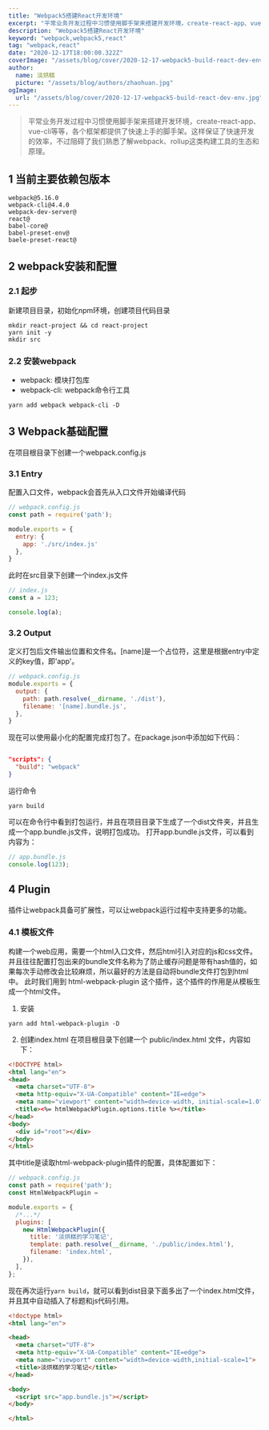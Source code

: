 ```yaml
---
title: "Webpack5搭建React开发环境"
excerpt: "平常业务开发过程中习惯使用脚手架来搭建开发环境，create-react-app、vue-cli等等，各个框架都提供了快速上手的脚手架..."
description: "Webpack5搭建React开发环境"
keyword: "webpack,webpack5,react"
tag: "webpack,react"
date: "2020-12-17T18:00:00.322Z"
coverImage: "/assets/blog/cover/2020-12-17-webpack5-build-react-dev-env.jpg"
author:
  name: 淡烘糕
  picture: "/assets/blog/authors/zhaohuan.jpg"
ogImage:
  url: "/assets/blog/cover/2020-12-17-webpack5-build-react-dev-env.jpg"
---
```


> 平常业务开发过程中习惯使用脚手架来搭建开发环境，create-react-app、vue-cli等等，各个框架都提供了快速上手的脚手架。这样保证了快速开发的效率，不过阻碍了我们熟悉了解webpack、rollup这类构建工具的生态和原理。

## 1 当前主要依赖包版本
```
webpack@5.16.0
webpack-cli@4.4.0
webpack-dev-server@
react@
babel-core@
babel-preset-env@
baele-preset-react@
```

## 2 webpack安装和配置

### 2.1 起步
新建项目目录，初始化npm环境，创建项目代码目录
```shell
mkdir react-project && cd react-project
yarn init -y
mkdir src
```
### 2.2 安装webpack
* webpack: 模块打包库
* webpack-cli: webpack命令行工具
```shell
yarn add webpack webpack-cli -D
```

## 3 Webpack基础配置
在项目根目录下创建一个webpack.config.js

### 3.1 Entry
配置入口文件，webpack会首先从入口文件开始编译代码
```javascript
// webpack.config.js
const path = require('path');

module.exports = {
  entry: {
    app: './src/index.js'
  },
}
```
此时在src目录下创建一个index.js文件
```javascript
// index.js
const a = 123;

console.log(a);
```

### 3.2 Output
定义打包后文件输出位置和文件名。[name]是一个占位符，这里是根据entry中定义的key值，即'app'。
```javascript
// webpack.config.js
module.exports = {
  output: {
    path: path.resolve(__dirname, './dist'),
    filename: '[name].bundle.js',
  },
}
```
现在可以使用最小化的配置完成打包了。在package.json中添加如下代码：
```json

"scripts": {
  "build": "webpack"
}
```

运行命令
```shell
yarn build
```

可以在命令行中看到打包运行，并且在项目目录下生成了一个dist文件夹，并且生成一个app.bundle.js文件，说明打包成功。
打开app.bundle.js文件，可以看到内容为：
```javascript
// app.bundle.js
console.log(123);
```

## 4 Plugin
插件让webpack具备可扩展性，可以让webpack运行过程中支持更多的功能。

### 4.1 模板文件
构建一个web应用，需要一个html入口文件，然后html引入对应的js和css文件。并且往往配置打包出来的bundle文件名称为了防止缓存问题是带有hash值的，如果每次手动修改会比较麻烦，所以最好的方法是自动将bundle文件打包到html中。
此时我们用到 html-webpack-plugin 这个插件，这个插件的作用是从模板生成一个html文件。
1. 安装
```shell
yarn add html-webpack-plugin -D
```
2. 创建index.html
在项目根目录下创建一个 public/index.html 文件，内容如下：
   
```html
<!DOCTYPE html>
<html lang="en">
<head>
  <meta charset="UTF-8">
  <meta http-equiv="X-UA-Compatible" content="IE=edge">
  <meta name="viewport" content="width=device-width, initial-scale=1.0">
  <title><%= htmlWebpackPlugin.options.title %></title>
</head>
<body>
  <div id="root"></div>
</body>
</html>
```
其中title是读取html-webpack-plugin插件的配置，具体配置如下：
```javascript
// webpack.config.js
const path = require('path');
const HtmlWebpackPlugin = 

module.exports = {
  /*...*/
  plugins: [
    new HtmlWebpackPlugin({
      title: '淡烘糕的学习笔记',
      template: path.resolve(__dirname, './public/index.html'),
      filename: 'index.html',
    }),
  ],
};
```
现在再次运行`yarn build`，就可以看到dist目录下面多出了一个index.html文件，并且其中自动插入了标题和js代码引用。
```html
<!doctype html>
<html lang="en">

<head>
  <meta charset="UTF-8">
  <meta http-equiv="X-UA-Compatible" content="IE=edge">
  <meta name="viewport" content="width=device-width,initial-scale=1">
  <title>淡烘糕的学习笔记</title>
</head>

<body>
  <script src="app.bundle.js"></script>
</body>

</html>
```
